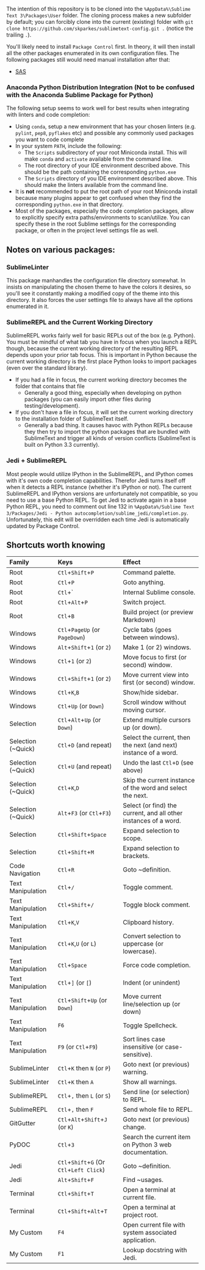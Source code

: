 The intention of this repository is to be cloned into the `%AppData%\Sublime Text 3\Packages\User` folder.  The cloning process makes a new subfolder by default; you can forcibly clone into the current (existing) folder with `git clone https://github.com/skparkes/sublimetext-config.git .` (notice the trailing `.`).

You'll likely need to install `Package Control` first.  In theory, it will then install all the other packages enumerated in its own configuration files.  The following packages still would need manual installation after that:
  * [SAS](https://github.com/rpardee/sas)

### Anaconda Python Distribution Integration (Not to be confused with the Anaconda Sublime Package for Python)

The following setup seems to work well for best results when integrating with linters and code completion:
  * Using `conda`, setup a new environment that has your chosen linters (e.g. `pylint`, `pep8`, `pyflakes` etc) and possible any commonly used packages you want to code complete
  * In your system `PATH`, include the following:
    * The `Scripts` subdirectory of your root Miniconda install.  This will make `conda` and `activate` available from the command line.
    * The root directory of your IDE environment described above.  This should be the path containing the corresponding `python.exe`
    * The `Scripts` directory of you IDE environment described above.  This should make the linters available from the command line.
  * It is **not** recommended to put the root path of your root Miniconda install because many plugins appear to get confused when they find the corresponding `python.exe` in that directory.
  * Most of the packages, especially the code completion packages, allow to explicitly specify extra paths/environments to scan/utilize.  You can specify these in the root Sublime settings for the corresponding package, or often in the project level settings file as well.

## Notes on various packages:

### SublimeLinter

This package manhandles the configuration file directory somewhat.  In insists on manipulating the chosen theme to have the colors it desires, so you'll see it constantly making a modified copy of the theme into this directory.  It also forces the user settings file to always have all the options enumerated in it.

### SublimeREPL and the Current Working Directory

SublimeREPL works fairly well for basic REPLs out of the box (e.g. Python).  You must be mindful of what tab you have in focus when you launch a REPL though, because the current working directory of the resulting REPL depends upon your prior tab focus.  This is important in Python because the current working directory is the first place Python looks to import packages (even over the standard library).  
  * If you had a file in focus, the current working directory becomes the folder that contains that file
    * Generally a good thing, especially when developing on python packages (you can easily import other files during testing/development).
  * If you don't have a file in focus, it will set the current working directory to the installation folder of SublimeText itself.
    * Generally a bad thing.  It causes havoc with Python REPLs because they then try to import the python packages that are bundled with SublimeText and trigger all kinds of version conflicts (SublimeText is built on Python 3.3 currently).

### Jedi + SublimeREPL

Most people would utilize IPython in the SublimeREPL, and IPython comes with it's own code completion capabilities.  Therefor Jedi turns itself off when it detects a REPL instance (whether it's IPython or not).  The current SublimeREPL and IPython versions are unfortunately not compatible, so you need to use a base Python REPL.  To get Jedi to activate again in a base Python REPL, you need to comment out line 132 in `%AppData%/Sublime Text 3/Packages/Jedi - Python autocompletion/sublime_jedi/completion.py`.  Unfortunately, this edit will be overridden each time Jedi is automatically updated by Package Control.

## Shortcuts worth knowing
| Family | Keys | Effect |
| :----- | :--- | :----- |
| Root | `Ctl`+`Shift`+`P` | Command palette. |
| Root | `Ctl`+`P` | Goto anything. |
| Root | `Ctl`+` | Internal Sublime console. |
| Root | `Ctl`+`Alt`+`P` | Switch project. |
| Root | `Ctl`+`B` | Build project (or preview Markdown) |
| Windows | `Ctl`+`PageUp` (or `PageDown`) | Cycle tabs (goes between windows). |
| Windows | `Alt`+`Shift`+`1` (or `2`) | Make 1 (or 2) windows. |
| Windows | `Ctl`+`1` (or `2`) | Move focus to first (or second) window. |
| Windows | `Ctl`+`Shift`+`1` (or `2`) | Move current view into first (or second) window. |
| Windows | `Ctl`+`K`,`B` | Show/hide sidebar. |
| Windows | `Ctl`+`Up` (or `Down`) | Scroll window without moving cursor. |
| Selection | `Ctl`+`Alt`+`Up` (or `Down`) | Extend multiple cursors up (or down). |
| Selection (~Quick) | `Ctl`+`D` (and repeat) | Select the current, then the next (and next) instance of a word. |
| Selection (~Quick) | `Ctl`+`U` (and repeat) | Undo the last `Ctl`+`D` (see above) |
| Selection (~Quick) | `Ctl`+`K`,`D` | Skip the current instance of the word and select the next. |
| Selection (~Quick) | `Alt`+`F3` (or `Ctl`+`F3`) | Select (or find) the current, and all other instances of a word. |
| Selection | `Ctl`+`Shift`+`Space` | Expand selection to scope. |
| Selection | `Ctl`+`Shift`+`M` | Expand selection to brackets. |
| Code Navigation | `Ctl`+`R` | Goto ~definition. |
| Text Manipulation | `Ctl`+`/` | Toggle comment. |
| Text Manipulation | `Ctl`+`Shift`+`/` | Toggle block comment. |
| Text Manipulation | `Ctl`+`K`,`V` | Clipboard history. |
| Text Manipulation | `Ctl`+`K`,`U` (or `L`) | Convert selection to uppercase (or lowercase). |
| Text Manipulation | `Ctl`+`Space` | Force code completion. |
| Text Manipulation | `Ctl`+`]` (or `[`) | Indent (or unindent) |
| Text Manipulation | `Ctl`+`Shift`+`Up` (or `Down`) | Move current line/selection up (or down) |
| Text Manipulation | `F6` | Toggle Spellcheck. |
| Text Manipulation | `F9` (or `Ctl`+`F9`) | Sort lines case insensitive (or case-sensitive). |
| SublimeLinter | `Ctl`+`K` then `N` (or `P`) | Goto next (or previous) warning. |
| SublimeLinter | `Ctl`+`K` then `A` | Show all warnings. |
| SublimeREPL | `Ctl`+`,` then `L` (or `S`) | Send line (or selection) to REPL. |
| SublimeREPL | `Ctl`+`,` then `F` | Send whole file to REPL. |
| GitGutter | `Ctl`+`Alt`+`Shift`+`J` (or `K`) | Goto next (or previous) change. |
| PyDOC | `Ctl`+`3` | Search the current item on Python 3 web documentation. |
| Jedi | `Ctl`+`Shift`+`G` (Or `Ctl`+`Left Click`) | Goto ~definition. |
| Jedi | `Alt`+`Shift`+`F` | Find ~usages. |
| Terminal | `Ctl`+`Shift`+`T` | Open a terminal at current file. |
| Terminal | `Ctl`+`Shift`+`Alt`+`T` | Open a terminal at project root. |
| My Custom | `F4` | Open current file with system associated application. |
| My Custom | `F1` | Lookup docstring with Jedi. |
